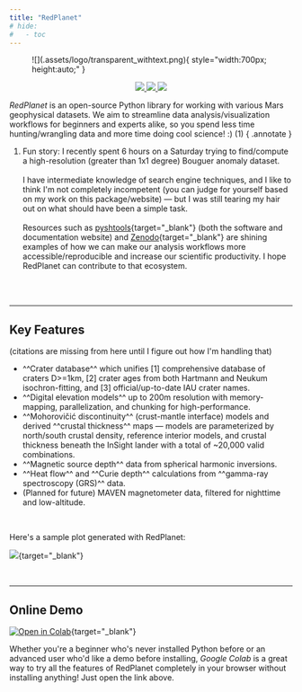 ```yaml
---
title: "RedPlanet"
# hide:
#   - toc
---
```



<!-- Hide title in favor of logo (but keep the "title" metadata in yaml or else page title becomes "index") -->
<style>
  .md-typeset h1 {
    display: none;
  }
</style>



<!-- Logo -->
<figure markdown="span">
  ![](.assets/logo/transparent_withtext.png){ style="width:700px; height:auto;" }
</figure>

<!-- Logo aligned to the left like SciPy's GH readme: https://github.com/scipy/scipy/blob/main/README.rst
![](.assets/logo/transparent_withtext.png){ style="width:300px; height:auto; float:left; padding-right:20px;" }
-->



<!-- Badges (useful: https://naereen.github.io/badges/ ) -->
<div align="center">

  <a href="https://pypi.org/project/redplanet/" target="_blank" rel="noopener noreferrer">
    <img src="https://img.shields.io/pypi/v/redplanet.svg?color=blue"/>
  </a>

  <a href="https://github.com/Humboldt-Penguin/redplanet/actions/workflows/test.yml" target="_blank" rel="noopener noreferrer">
    <img src="https://github.com/Humboldt-Penguin/redplanet/actions/workflows/test.yml/badge.svg?branch=main"/>
  </a>

  <a href="https://humboldt-penguin.github.io/redplanet/home/about/contact/" target="_blank" rel="noopener noreferrer">
    <img src="https://img.shields.io/badge/Ask%20me-anything-1abc9c.svg"/>
  </a>

  <!-- Template:
  <a href="" target="_blank" rel="noopener noreferrer">
    <img src=""/>
  </a>
  -->
</div>



<!-- Content -->

*RedPlanet* is an open-source Python library for working with various Mars geophysical datasets. We aim to streamline data analysis/visualization workflows for beginners and experts alike, so you spend less time hunting/wrangling data and more time doing cool science! :) (1)
{ .annotate }

1. Fun story: I recently spent 6 hours on a Saturday trying to find/compute a high-resolution (greater than 1x1 degree) Bouguer anomaly dataset. <br><br>
I have intermediate knowledge of search engine techniques, and I like to think I'm not completely incompetent (you can judge for yourself based on my work on this package/website) — but I was still tearing my hair out on what should have been a simple task. <br><br>
Resources such as [pyshtools](https://github.com/SHTOOLS/SHTOOLS){target="_blank"} (both the software and documentation website) and [Zenodo](https://zenodo.org/search?q=metadata.creators.person_or_org.name%3A%22Wieczorek%2C%20Mark%22&l=list&p=1&s=10&sort=bestmatch){target="_blank"} are shining examples of how we can make our analysis workflows more accessible/reproducible and increase our scientific productivity. I hope RedPlanet can contribute to that ecosystem. <br><br>



&nbsp;

---
## Key Features

(citations are missing from here until I figure out how I'm handling that)

- ^^Crater database^^ which unifies [1] comprehensive database of craters D>=1km, [2] crater ages from both Hartmann and Neukum isochron-fitting, and [3] official/up-to-date IAU crater names.
- ^^Digital elevation models^^ up to 200m resolution with memory-mapping, parallelization, and chunking for high-performance.
- ^^Mohorovičić discontinuity^^ (crust-mantle interface) models and derived ^^crustal thickness^^ maps — models are parameterized by north/south crustal density, reference interior models, and crustal thickness beneath the InSight lander with a total of ~20,000 valid combinations.
- ^^Magnetic source depth^^ data from spherical harmonic inversions.
- ^^Heat flow^^ and ^^Curie depth^^ calculations from ^^gamma-ray spectroscopy (GRS)^^ data.
- (Planned for future) MAVEN magnetometer data, filtered for nighttime and low-altitude.

&nbsp;

Here's a sample plot generated with RedPlanet:

[![](https://files.catbox.moe/geubr5.png)](https://files.catbox.moe/geubr5.png){target="_blank"}



&nbsp;

---
## Online Demo

[![Open in Colab](https://colab.research.google.com/assets/colab-badge.svg)](https://colab.research.google.com/drive/1b66gQ54S5wnjLP9p-wk3X7mMpWHqsA8H?usp=sharing){target="_blank"}

Whether you're a beginner who's never installed Python before or an advanced user who'd like a demo before installing, *Google Colab* is a great way to try all the features of RedPlanet completely in your browser without installing anything! Just open the link above.
